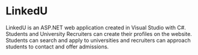 # LinkedU

LinkedU is an ASP.NET web application created in Visual Studio with C#.
Students and University Recruiters can create their profiles on the website.
Students can search and apply to universities and recruiters can approach students to contact and offer admissions.
